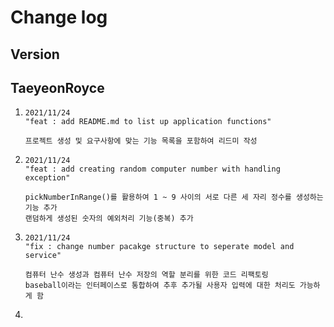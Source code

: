 # Change log

## Version

## TaeyeonRoyce

1. ```
   2021/11/24
   "feat : add README.md to list up application functions"
   
   프로젝트 생성 및 요구사항에 맞는 기능 목록을 포함하여 리드미 작성
   ```

   

2. ```
   2021/11/24
   "feat : add creating random computer number with handling exception"
   
   pickNumberInRange()를 활용하여 1 ~ 9 사이의 서로 다른 세 자리 정수를 생성하는 기능 추가
   랜덤하게 생성된 숫자의 예외처리 기능(중복) 추가
   ```

3. ```
   2021/11/24
   "fix : change number pacakge structure to seperate model and service"
   
   컴퓨터 난수 생성과 컴퓨터 난수 저장의 역할 분리를 위한 코드 리팩토링
   baseball이라는 인터페이스로 통합하여 추후 추가될 사용자 입력에 대한 처리도 가능하게 함
   ```

4. 






